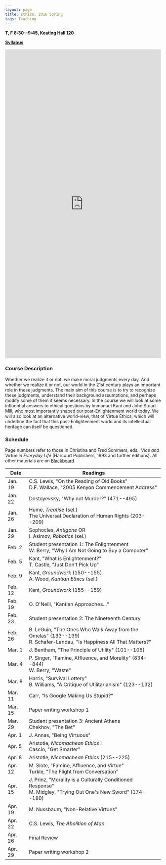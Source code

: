 ```yaml
---
layout: page
title: Ethics, 2016 Spring
tags: Teaching
---
```


__T, F 8:30--9:45, Keating Hall 120__

__[Syllabus](/public/texts/16s_Ethics.pdf)__

<iframe src="https://ztoth.youcanbook.me/?noframe=true&skipHeaderFooter=true" style="width:100%;height:1000px;border:0px;background-color:transparent;" frameborder="0" allowtransparency="true" onload="keepInView(this);"></iframe><script>function keepInView(item) {if((document.documentElement&&document.documentElement.scrollTop) || document.body.scrollTop>item.offsetTop) item.scrollIntoView();}</script>


### Course Description

Whether we realize it or not, we make moral judgments every day. And whether we realize it or not, our world in the 21st century plays an important role in these judgments. The main aim of this course is to try to recognize these judgments, understand their background assumptions, and perhaps modify some of them if seems necessary. In the course we will look at some influential answers to ethical questions by Immanuel Kant and John Stuart Mill, who most importantly shaped our post-Enlightenment world today. We will also look at an alternative world-view, that of Virtue Ethics, which will underline the fact that this post-Enlightenment world and its intellectual heritage can itself be questioned.

### Schedule

Page numbers refer to those in Christina and Fred Sommers, eds., *Vice and Virtue in Everyday Life* (Harcourt Publishers, 1993 and further editions). All other materials are on <a href="https://fordham.blackboard.com" target="_blank">Blackboard</a>.

| Date | Readings |
| --- | ---- |
| Jan. 19 | C.S. Lewis, "On the Reading of Old Books" <br/> D.F. Wallace, "2005 Kenyon Commencement Address" |
| Jan. 22 | Dostoyevsky, "Why not Murder?" (471--495) |
| Jan. 26 | Hume, *Treatise* (sel.) <br/> The Universal Declaration of Human Rights (203--209) |
| Jan. 29 | Sophocles, *Antigone* OR <br/> I. Asimov, *Robotics* (sel.) |
| Feb. 2 | Student presentation 1: The Enlightenment <br/> W. Berry, "Why I Am Not Going to Buy a Computer" |
| Feb. 5 | Kant, "What is Enlightenment?" <br/> T. Castle, "Just Don't Pick Up" |
| Feb. 9 | Kant, *Groundwork* (150--155) <br/> A. Wood, *Kantian Ethics* (sel.) |
| Feb. 12 | Kant, *Groundwork* (155--159) |
| Feb. 19 | O. O'Neill, "Kantian Approaches..." |
| Feb. 23 | Student presentation 2: The Nineteenth Century |
| Feb. 26 | B. LeGuin, "The Ones Who Walk Away from the Omelas" (133--139) <br/> R. Schafer-Landau, "Is Happiness All That Matters?"|
| Mar. 1 | J. Bentham, "The Principle of Utility" (101--108) |
| Mar. 4 | P. Singer, "Famine, Affluence, and Morality" (834--844) <br/> W. Berry, "Waste" |
| Mar. 8 | Harris, "Survival Lottery" <br/> B. Williams, "A Critique of Utilitarianism" (123--132) |
| Mar. 11 | Carr, "Is Google Making Us Stupid?" |
| Mar. 15 | Paper writing workshop 1 |
| Mar. 29 | Student presentation 3: Ancient Athens <br/> Chekhov, "The Bet" |
| Apr. 1 | J. Annas, "Being Virtuous" |
| Apr. 5 | Aristotle, *Nicomachean Ethics* I <br/> Cascio, "Get Smarter" |
| Apr. 8 | Aristotle, *Nicomachean Ethics*  (215--225) |
| Apr. 12 | M. Slote, "Famine, Affluence, and Virtue" <br/> Turkle, "The Flight from Conversation" |
| Apr. 15 | J. Prinz, "Morality is a Culturally Conditioned Response" <br/> M. Midgley, "Trying Out One's New Sword" (174--180) |
| Apr. 19 | M. Nussbaum, "Non-Relative Virtues" |
| Apr. 22 | C.S. Lewis, *The Abolition of Man* |
| Apr. 26 | Final Review |
| Apr. 29 | Paper writing workshop 2 |
